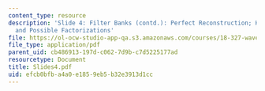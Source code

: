 ```yaml
---
content_type: resource
description: 'Slide 4: Filter Banks (contd.): Perfect Reconstruction; Halfband Filters
  and Possible Factorizations'
file: https://ol-ocw-studio-app-qa.s3.amazonaws.com/courses/18-327-wavelets-filter-banks-and-applications-spring-2003/efcb0bfba4a0e1859eb5b32e3913d1cc_Slides4.pdf
file_type: application/pdf
parent_uid: cb486913-197d-c062-7d9b-c7d5225177ad
resourcetype: Document
title: Slides4.pdf
uid: efcb0bfb-a4a0-e185-9eb5-b32e3913d1cc
---
```

